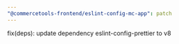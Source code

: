 ```yaml
---
"@commercetools-frontend/eslint-config-mc-app": patch
---
```


fix(deps): update dependency eslint-config-prettier to v8
